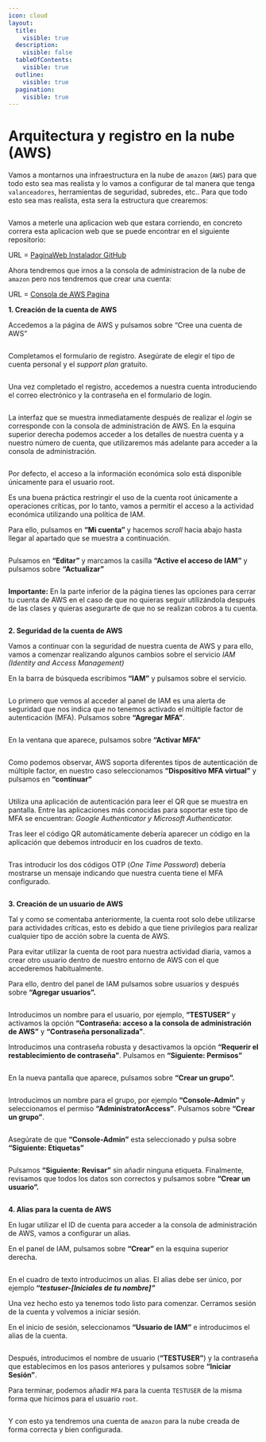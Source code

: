 ```yaml
---
icon: cloud
layout:
  title:
    visible: true
  description:
    visible: false
  tableOfContents:
    visible: true
  outline:
    visible: true
  pagination:
    visible: true
---
```


# Arquitectura y registro en la nube (AWS)

Vamos a montarnos una infraestructura en la nube de `amazon` (`AWS`) para que todo esto sea mas realista y lo vamos a configurar de tal manera que tenga `valanceadores`, herramientas de seguridad, subredes, etc.. Para que todo esto sea mas realista, esta sera la estructura que crearemos:

<figure><img src="../../.gitbook/assets/image (14).png" alt=""><figcaption></figcaption></figure>

Vamos a meterle una aplicacion web que estara corriendo, en concreto correra esta aplicacion web que se puede encontrar en el siguiente repositorio:

URL = [PaginaWeb Instalador GitHub](https://github.com/aws-samples/simple-phonebook-web-application)

Ahora tendremos que irnos a la consola de administracion de la nube de `amazon` pero nos tendremos que crear una cuenta:

URL = [Consola de AWS Pagina](https://aws.amazon.com/es/console/)

**1. Creación de la cuenta de AWS**

Accedemos a la página de AWS y pulsamos sobre “Cree una cuenta de AWS”

<figure><img src="../../.gitbook/assets/image (15).png" alt=""><figcaption></figcaption></figure>

Completamos el formulario de registro. Asegúrate de elegir el tipo de cuenta personal y el _support plan_ gratuito.

<figure><img src="../../.gitbook/assets/image (16).png" alt=""><figcaption></figcaption></figure>

Una vez completado el registro, accedemos a nuestra cuenta introduciendo el correo electrónico y la contraseña en el formulario de login.

<figure><img src="../../.gitbook/assets/image (17).png" alt=""><figcaption></figcaption></figure>

La interfaz que se muestra inmediatamente después de realizar el _login_ se corresponde con la consola de administración de AWS. En la esquina superior derecha podemos acceder a los detalles de nuestra cuenta y a nuestro número de cuenta, que utilizaremos más adelante para acceder a la consola de administración.

<figure><img src="../../.gitbook/assets/image (18).png" alt=""><figcaption></figcaption></figure>

Por defecto, el acceso a la información económica solo está disponible únicamente para el usuario root.

Es una buena práctica restringir el uso de la cuenta root únicamente a operaciones críticas, por lo tanto, vamos a permitir el acceso a la actividad económica utilizando una política de IAM.

Para ello, pulsamos en **“Mi cuenta”** y hacemos _scroll_ hacia abajo hasta llegar al apartado que se muestra a continuación.

<figure><img src="../../.gitbook/assets/image (19).png" alt=""><figcaption></figcaption></figure>

Pulsamos en **“Editar”** y marcamos la casilla **“Active el acceso de IAM”** y pulsamos sobre **“Actualizar”**

<figure><img src="../../.gitbook/assets/image (20).png" alt=""><figcaption></figcaption></figure>

**Importante:** En la parte inferior de la página tienes las opciones para cerrar tu cuenta de AWS en el caso de que no quieras seguir utilizándola después de las clases y quieras asegurarte de que no se realizan cobros a tu cuenta.

<figure><img src="../../.gitbook/assets/image (21).png" alt=""><figcaption></figcaption></figure>

**2. Seguridad de la cuenta de AWS**

Vamos a continuar con la seguridad de nuestra cuenta de AWS y para ello, vamos a comenzar realizando algunos cambios sobre el servicio _IAM (Identity and Access Management)_

En la barra de búsqueda escribimos **“IAM”** y pulsamos sobre el servicio.

<figure><img src="../../.gitbook/assets/image (22).png" alt=""><figcaption></figcaption></figure>

Lo primero que vemos al acceder al panel de IAM es una alerta de seguridad que nos indica que no tenemos activado el múltiple factor de autenticación (MFA). Pulsamos sobre **“Agregar MFA”**.

<figure><img src="../../.gitbook/assets/image (23).png" alt=""><figcaption></figcaption></figure>

En la ventana que aparece, pulsamos sobre **“Activar MFA”**

<figure><img src="../../.gitbook/assets/image (24).png" alt=""><figcaption></figcaption></figure>

Como podemos observar, AWS soporta diferentes tipos de autenticación de múltiple factor, en nuestro caso seleccionamos **“Dispositivo MFA virtual”** y pulsamos en **“continuar”**

<figure><img src="../../.gitbook/assets/image (25).png" alt=""><figcaption></figcaption></figure>

Utiliza una aplicación de autenticación para leer el QR que se muestra en pantalla. Entre las aplicaciones más conocidas para soportar este tipo de MFA se encuentran: _Google Authenticator y Microsoft Authenticator._

Tras leer el código QR automáticamente debería aparecer un código en la aplicación que debemos introducir en los cuadros de texto.

<figure><img src="../../.gitbook/assets/image (26).png" alt=""><figcaption></figcaption></figure>

Tras introducir los dos códigos OTP (_One Time Password_) debería mostrarse un mensaje indicando que nuestra cuenta tiene el MFA configurado.

<figure><img src="../../.gitbook/assets/image (27).png" alt=""><figcaption></figcaption></figure>

**3. Creación de un usuario de AWS**

Tal y como se comentaba anteriormente, la cuenta root solo debe utilizarse para actividades críticas, esto es debido a que tiene privilegios para realizar cualquier tipo de acción sobre la cuenta de AWS.

Para evitar utilizar la cuenta de root para nuestra actividad diaria, vamos a crear otro usuario dentro de nuestro entorno de AWS con el que accederemos habitualmente.

Para ello, dentro del panel de IAM pulsamos sobre usuarios y después sobre **“Agregar usuarios”.**

<figure><img src="../../.gitbook/assets/image (28).png" alt=""><figcaption></figcaption></figure>

Introducimos un nombre para el usuario, por ejemplo, **“TESTUSER”** y activamos la opción **“Contraseña: acceso a la consola de administración de AWS”** y **“Contraseña personalizada”**.

Introducimos una contraseña robusta y desactivamos la opción **“Requerir el restablecimiento de contraseña”**. Pulsamos en **“Siguiente: Permisos”**

<figure><img src="../../.gitbook/assets/image (29).png" alt=""><figcaption></figcaption></figure>

En la nueva pantalla que aparece, pulsamos sobre **“Crear un grupo”.**

<figure><img src="../../.gitbook/assets/image (30).png" alt=""><figcaption></figcaption></figure>

Introducimos un nombre para el grupo, por ejemplo **“Console-Admin”** y seleccionamos el permiso **“AdministratorAccess”**. Pulsamos sobre **“Crear un grupo”**.

<figure><img src="../../.gitbook/assets/image (32).png" alt=""><figcaption></figcaption></figure>



Asegúrate de que **“Console-Admin”** esta seleccionado y pulsa sobre **“Siguiente: Etiquetas”**

<figure><img src="../../.gitbook/assets/image (33).png" alt=""><figcaption></figcaption></figure>



Pulsamos **“Siguiente: Revisar”** sin añadir ninguna etiqueta. Finalmente, revisamos que todos los datos son correctos y pulsamos sobre **“Crear un usuario”.**

<figure><img src="../../.gitbook/assets/image (34).png" alt=""><figcaption></figcaption></figure>



**4. Alias para la cuenta de AWS**

En lugar utilizar el ID de cuenta para acceder a la consola de administración de AWS, vamos a configurar un alias.

En el panel de IAM, pulsamos sobre **“Crear”** en la esquina superior derecha.

<figure><img src="../../.gitbook/assets/image (35).png" alt=""><figcaption></figcaption></figure>



En el cuadro de texto introducimos un alias. El alias debe ser único, por ejemplo **“**_**testuser-\[Iniciales de tu nombre]”**_

Una vez hecho esto ya tenemos todo listo para comenzar. Cerramos sesión de la cuenta y volvemos a iniciar sesión.

En el inicio de sesión, seleccionamos **“Usuario de IAM”** e introducimos el alias de la cuenta.

<figure><img src="../../.gitbook/assets/image (36).png" alt=""><figcaption></figcaption></figure>



Después, introducimos el nombre de usuario (**“TESTUSER”**) y la contraseña que establecimos en los pasos anteriores y pulsamos sobre **“Iniciar Sesión”**.

Para terminar, podemos añadir `MFA` para la cuenta `TESTUSER` de la misma forma que hicimos para el usuario `root`.

<figure><img src="../../.gitbook/assets/image (38).png" alt=""><figcaption></figcaption></figure>

Y con esto ya tendremos una cuenta de `amazon` para la nube creada de forma correcta y bien configurada.
